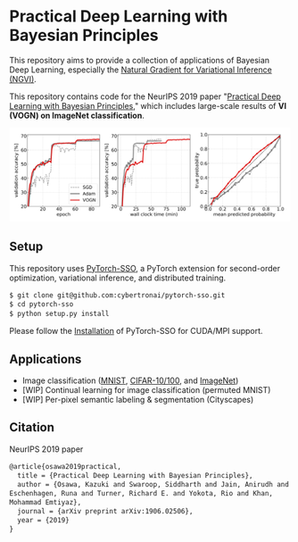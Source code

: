 # Practical Deep Learning with Bayesian Principles
This repository aims to provide 
a collection of applications of Bayesian Deep Learning, 
especially the [Natural Gradient for Variational Inference (NGVI)](http://proceedings.mlr.press/v80/khan18a.html).

This repository contains code for the NeurIPS 2019 paper "[Practical Deep Learning with Bayesian Principles](https://arxiv.org/abs/1906.02506),"
which includes large-scale results of **VI (VOGN) on ImageNet classification**.

![](./docs/curves.png "ResNet-18 on ImageNet classification.")


## Setup
This repository uses [PyTorch-SSO](https://github.com/cybertronai/pytorch-sso), a PyTorch extension for second-order optimization, variational inference, and distributed training.

```bash
$ git clone git@github.com:cybertronai/pytorch-sso.git
$ cd pytorch-sso
$ python setup.py install
```
Please follow the 
[Installation](https://github.com/cybertronai/pytorch-sso#installation) 
of PyTorch-SSO for CUDA/MPI support.

## Applications
- Image classification ([MNIST](./classification),
 [CIFAR-10/100](./classification), 
 and [ImageNet](./distributed/classification))
- [WIP] Continual learning for image classification (permuted MNIST)
- [WIP] Per-pixel semantic labeling & segmentation (Cityscapes) 


## Citation
NeurIPS 2019 paper
```
@article{osawa2019practical,
  title = {Practical Deep Learning with Bayesian Principles},
  author = {Osawa, Kazuki and Swaroop, Siddharth and Jain, Anirudh and Eschenhagen, Runa and Turner, Richard E. and Yokota, Rio and Khan, Mohammad Emtiyaz},
  journal = {arXiv preprint arXiv:1906.02506},
  year = {2019}
}
```
